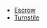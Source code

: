 - [Escrow](https://github.com/Ackee-Blockchain/trident/tree/develop/examples/escrow)
- [Turnstile](https://github.com/Ackee-Blockchain/trident/tree/develop/examples/turnstile)
